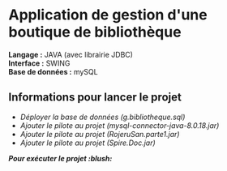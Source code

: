 <h1>Application de gestion d'une boutique de bibliothèque</h1>
<strong>Langage :</strong> JAVA (avec librairie JDBC) <br />
<strong>Interface :</strong> SWING <br />
<strong>Base de données :</strong> mySQL <br />
</em></p>

<h2>Informations pour lancer le projet</h2>
<p><em>
<ul>
<li>Déployer la base de données (g.bibliotheque.sql)</li>     
<li>Ajouter le pilote au projet (mysql-connector-java-8.0.18.jar)</li>
<li>Ajouter le pilote au projet (RojeruSan.parte1.jar)</li>
<li>Ajouter le pilote au projet (Spire.Doc.jar)</li>
</ul>
<strong>Pour exécuter le projet :blush: </strong>
</em></p>
